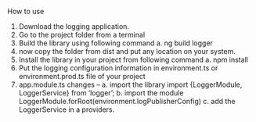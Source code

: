 How to use
1. Download the logging application.
2. Go to the project folder from a terminal
3. Build the library using following command a. ng build logger
4. now copy the folder from dist and put any location on your system.
5. Install the library in your project from following command
a. npm install <location of logger-library>
6. Put the logging configuration information in environment.ts or
environment.prod.ts file of your project
7. app.module.ts changes –
    a. import the library
        import {LoggerModule, LoggerService} from ‘logger’;
    b. import the module
        LoggerModule.forRoot(environment.logPublisherConfig)
    c. add the LoggerService in a providers.
